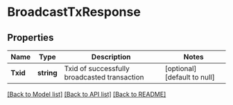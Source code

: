 # BroadcastTxResponse

## Properties
Name | Type | Description | Notes
------------ | ------------- | ------------- | -------------
**Txid** | **string** | Txid of successfully broadcasted transaction | [optional] [default to null]

[[Back to Model list]](../README.md#documentation-for-models) [[Back to API list]](../README.md#documentation-for-api-endpoints) [[Back to README]](../README.md)


